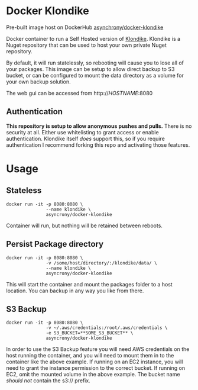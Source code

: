 # Docker Klondike

Pre-built image host on DockerHub [asynchrony/docker-klondike](https://hub.docker.com/r/asynchrony/docker-klondike/)

Docker container to run a Self Hosted version of [Klondike](https://github.com/themotleyfool/Klondike). Klondike is a Nuget repository that can be used to host your own private Nuget repository.

By default, it will run statelessly, so rebooting will cause you to lose all of your packages. This image can be setup to allow direct backup to S3 bucket, or can be configured to mount the data directory as a volume for your own backup solution.

The web gui can be accessed from http://*HOSTNAME*:8080

## Authentication

**This repository is setup to allow anonymous pushes and pulls.** There is no security at all. Either use whitelisting to grant access or enable authentication. Klondike itself *does* support this, so if you require authentication I recommend forking this repo and activating those features.

# Usage
## Stateless
```
docker run -it -p 8080:8080 \
               --name klondike \
               asyncrony/docker-klondike
```
Container will run, but nothing will be retained between reboots.

## Persist Package directory
```
docker run -it -p 8080:8080 \
               -v /some/host/directory/:/klondike/data/ \
               --name klondike \
               asyncrony/docker-klondike
```
This will start the container and mount the packages folder to a host location. You can backup in any way you like from there.

## S3 Backup
```
docker run -it -p 8080:8080 \
               -v ~/.aws/credentials:/root/.aws/credentials \
               -e S3_BUCKET=**SOME_S3_BUCKET** \
               asyncrony/docker-klondike
```
In order to use the S3 Backup feature you will need AWS credentials on the host running the container, and you will need to mount them in to the container like the above example. If running on an EC2 instance, you will need to grant the instance permission to the correct bucket. If running on EC2, omit the mounted volume in the above example. The bucket name *should not* contain the s3:// prefix.
